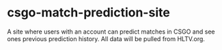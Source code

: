 # csgo-match-prediction-site
A site where users with an account can predict matches in CSGO and see ones previous prediction history. All data will be pulled from HLTV.org. 

